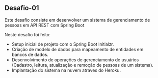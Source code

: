 ## Desafio-01

Este desafio consiste em desenvolver um sistema de gerenciamento de pessoas em API REST com Spring Boot

Neste desafio foi feito:

* Setup inicial de projeto com o Spring Boot Initialzr.
* Criação de modelo de dados para mapeamento de entidades em bancos de dados.
* Desenvolvimento de operações de gerenciamento de usuários (Cadastro, leitura, atualização e remoção de pessoas de um sistema).
* Implantação do sistema na nuvem atraves do Heroku.